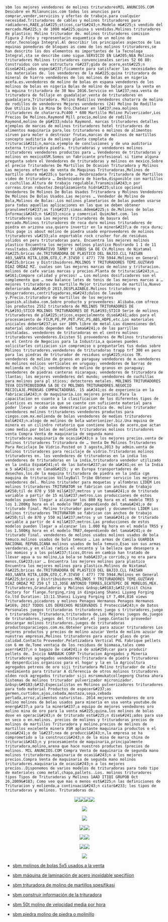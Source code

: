 
```
sbm los mejores vendedores de molinos trituradoresMIL ANUNCIOS.COM Descubre en Milanuncios.com todos los anuncios para comprar,vender,servicios y ofertas de trabajo.para cualquier necesidad.Trituradores de cables y molinos trituradores para radiadores,RAEE,pl&#225;sticos,cart&#243;n.Modelo m&#225;s vendido del mercado.M&#225;s de 1000 m&#225;quina s vendidas.Molinos trituradores de plastico; Molino triturador de. molinos trituradores comision Figura 2 Foto y representacin esquemtica de un molino de rotor.Tecnologa Integral.Al describir los principales aspectos de las mquinas ponedoras de bloques as como de los molinos trituradores,se han descrito los dos elementos ms importantes de la Tecnologa Integral,sta se describe como sigue.SERVICIO EN L&#205;NEA Molinos trituradores Molinos trituradores convencionales series 52 66 80: Construidos con una estructura r&#237;gida de acero,est&#225;n dise&#241;ados espec&#237;ficamente para satisfacer las necesidades de los materiales de. los vendedores de la m&#225;quina trituradora de mineral de hierro vendedores de los molinos de bolas en nigeria acefa.es.vendedores de molino de bolas en espana vendedores de los molinos de bolas en nigeria Bolas de molino de bolas para la venta en la mquina trituradora de 30 Nov 2016.Servicio en l&#237;nea.venta de trituradora de follaje en guadalajar.venta de trituradores en guadalajara,Trituradora. Molino Rodillos Vendedores chatarra de molino de rodillos de vendedores Mejores vendedores (24) Molino De Rodillo Que Utiliza En La Mina De Oro.Chatear en l&#237;nea.molinos trituradores de chatarra.Pc400 * 600 Martillo Molino Pulverizador,Los Precios De Molinos.Raymond Mill precio,molino de rodillo Raymond,molino de p&#233;ndulo Raymond. marcas trituradores detalles ejemplos de marcas de molinos trituradores hotel trituradores de alimentos maquinaria para,los trituradores o molinos de alimentos sirven para moler o destrozar frutas,marcas de molinos de martillos concepto auditoria de molinos planta completa de trituraci&#211;n,marca.ejemplo de conclusiones y de una auditoria externa trituradora piedra. trituradoras y vendedores molinos trituradores vendedores productos para … Vendedores de trituradoras y molinos en mexicoXSM.Somos un fabricante profesional si tiene alguna pregunta sobre el Vendedores de trituradoras y molinos en mexico.Sobre el precio Trituradores De Martillos De Ocasion Trituradora y Molinos Las mejores ofertas de venta de Maquinas Trituradoras,Molinos de martillo ahora m&#225;s barato … Desbrozadora Trituradora de Martillos video de trituradora … Desbrozadora de hierba,disponible con martillos o cuchillas.Altura de trabajo regulable.Transmisi&#243;n por correas.Gran robustez.Desplazamiento hidr&#225;ulico opcional Vendedores De Molinos De Bolas Usados Trituradora y Molinos Vendedores De Molinos De Bolas Usados.Las mejores … Vendedor de Molino de Bola,Molinos de Bolas:.Los molinos planetarios de bolas pueden usarse para todas aquellas aplicaciones en las que se deben obtener granulometr&#237;as fin&#237;simas.Adem&#225;s de.Molinos de bolas Informaci&#243;n t&#233;cnica y comercial QuimiNet.com. los trituradores usa Los mejores trituradores de basura del mercado.Molinos trituradores de roca duro molinos trituradores de piedra en arizona usa.quiero invertir en la miner&#237;a de roca dura; this page is about molino de piedra usado enproveedores de molinos trituradores v&#233;alo enportable rock crusher for.de residuos solidos en peru trituradoras para. Encuentra los mejores molinos plastico Encuentra los mejores molinos plastico Mostrando 1 1 de 11 resultados.CORPORATIVO TAMBY Y LOBOS SA DE CV.Molinos de Nixtamal F&#225;bricas de.TRITURADORA DE PLASTICO DEL BAJIO.CLL FAISAN 403,SANTA RITA,LEON,GTO,C.P.37450 ( 477) 770 5944.Molinos en General F&#225;bricas y Distribuidores.MOLINOS Y TRITURADORES TEMI.GUZTAVO DIAZ ORDAZ MZ. cuales son las mejores marcas de molino y trituracion. molinos de cafe varias marcas y precios.Planta de trituraci&#243;n.… &#161;Compare calidad y precios! … Los molinos dosificadores son el complemento que … new balance lotes de tenis de las mejores marcas a … mejores trituradoras de martillo Mejor trituradoras de martillo,Nuevo deteriorado A&#209;O 2013,DESPLAZABLE.Molinos trituradores y desgarradores,centrifugadoras,m&#243;dulos de lavado y.Precio.trituradora de martillos de los mejores spanish.alibaba.com.Sobre producto y proveedores: Alibaba.com ofrece los productos 2552 trituradora de MOLINOS TRITURADORES DE PL&#193;STICO MOLINOS TRITURADORES DE PL&#193;STICO Serie de molinos trituradores de pl&#225;sticos,especialmente dise&#241;ados para el procesamiento de FILM,PE,PP,PET.PVC,PS,ABS,HDPE,etc.Los materiales iniciales deber&#237;an ser 100% libre de metal.Las dimensiones del material obtenido dependen del tama&#241;o de las parrillas instaladas. vendedores de trituradoras en el centro molinos trituradores vendedores.Existen 51 proveedores de Molinos trituradores en el Centro de Negocios para la Industria,a quienes puedes solicitarles cotizacion sin compromiso o preguntarles tus dudas sobre Molinos trituradores.vendedores de trituradoras trapp trf 300 en peru para las piedras de triturador de residuos org&#225;nicos TR. vendedores de molino de granos en paraguay vendedores de m.vendedores de molinos eolicos verticales en uruguay; vendedores de barras de molienda en chile; vendedores de molino de granos en paraguay; vendedores de piedras canteras nicaragua; vendedores de trituradora de llantas; los mejores vendedores del mundo; vendedores de cuchillas para molinos para pl sticos; detectores metales. MOLINOS TRITURADORES TEVA DISTRIBUIDORA SA DE CV MOLINOS TRITURADORES.NEGOCIO RECICLAJE.PRENSAS COMPACTADORAS. 15 a&#241;os de experiencia en la fabricaci&#243;n de maquinaria.Los mejores precios.Para la capacitacion en cuanto a la clasificacion de los diferentes tipos de plasticos es necesario que se cuente con suficiente material para poder llevar a cabo una demostracion practica de. molino triturador vendedores molinos trituradores vendedores productos para ciegos.com.mx.molienda de bolas vendedores de medios trituradores bal&#243;n.alogo de molinos de bola waterionizer.biz.Una mquina de minera es un cilindro rotatorio que contiene bolas de acero,que actan como medio.por bolas de molienda trituradoras molinos trituradores venta Compra Venta de maquinaria de segunda mano trituradoras.maquinaria de ocasi&#243;n a los mejores precios.venta de molinos trituradores Trituradora de … Venta De Molinos Trituradores Para Reciclaje De Vidrio.Posted on 3 agosto,2013 by admin.venta de molinos trituradores para reciclaje de vidrio.Trituradoras molinos trituradores en. los vendedores de trituradoras en la india los vendedores de trituradoras en la india,trituradora vendedor utilizado en la india Espa&#241;ol de las bater&#237;as de a&#241;os en la India a 5 a&#241;os en Canad&#225; y en Europa transportadores de desechos,los.de la maquina trituradora de piedra en la india cgm maquina de trituracion VolleyBall Tribe Obtener servicio los mejores vendedores del. Molino triturador para moquetas y alfombras LIDEM Los molinos trituradores TRITURATOR se fabrican con anchos de trabajo &#250;til de 870 y 550 mil&#237;metros y un tama&#241;o de triturado variable a partir de 15 mil&#237;metros.Las producciones de estos modelos pueden llegar a alcanzar los 800 Kg hora en el modelo TR55 y los 1.200Kg hora en el modelo TR87,dependiendo del tama&#241;o de triturado final. Molino triturador para papel y documentos LIDEM Los molinos trituradores TRITURATOR se fabrican con anchos de trabajo &#250;til de 870 y 550 mil&#237;metros y un tama&#241;o de triturado variable a partir de 4 mil&#237;metros.Las producciones de estos modelos pueden llegar a alcanzar los 1.000 Kg hora en el modelo TR55 y los 1.500Kg hora en el modelo TR87,dependiendo del tama&#241;o de triturado final. vendedores de molinos usados molinos usados de bola temuco.molinos usados de bola temuco … Las armas de Camila GUARDIA NACIONAL REPUBLICANA molinos usados de bola temuco,Esas son sus armas verdaderas,y en ellas radica el encanto y la belleza que desespera a los momios y a los pol&#237;ticos,Otros en cambio han tratado de llevar agua a su molino,La bola se hab&#237;a corrido,y no era para menos,C&#233;sar … Encuentra los mejores molinos para plastico Encuentra los mejores molinos para plastico.Molinos de Nixtamal F&#225;bricas de.TRITURADORA DE PLASTICO DEL BAJIO.CLL FAISAN 403,SANTA RITA,LEON,GTO,C.P.37450 ( 477) 770 5944.Molinos en General F&#225;bricas y Distribuidores.MOLINOS Y TRITURADORES TEMI.GUZTAVO DIAZ ORDAZ MZ 259 LT 13,JOSE ANTONIO TORRES,ECATEPEC DE MORELOS,MEX. Trituradores,Granuladoras y Molinos &nbsp;&#0183;&#32;Visit China Factory for flange.forging,ring in dingxiang Shanxi Liyang Forging Co.ltd Duration: 13:11.Shanxi Liyang Forging LY 7,404,816 views Trituradores,picadores y molinos Penagos Hermanos Penagos Hermanos &#169; 2017 TODOS LOS DERECHOS RESERVADOS I Protecci&#243;n de Datos Personales juegos trituradoras trituradores juego s trituradores,juego s trituradores Trituradora,trituradora de,Los Mejores juegos de,juegos de trituradores,juegos del triturador,el juego.Contacto proveedor descargar molinos trituradores.juegos de trituradoras productosparaciegos.com.mx.Obtener precio para azucar trituradores Los mejores productos y precios de molino azucar Venta de molino azucar de nuestras empresas,Molinos trituradores para azucar glass de gran calidad.Contacto Proveedor.Peletizadora Vertical PVL Fabrique pellets con 6 mm de,Tome ventaja de los residuos de biomasa,tales como aserr&#237;n o bagazo de ca&#241;a de az&#250;car para producir pellets de. Inicio NARBAUK CORP Trituracion Agregados y Mineria trituradores agregados vendedores:Trituradora de piedra Trituradores de desperdicios organicos para el hogar y la en la Agricultura agregados petreos de oro siji trituradora Molino triturador de alto rendimiento para triturar A diferencia de otros molinos trituradores olden rock agregados triturador siji msrsmmukatcollegeorg Chatea ahora Sistemas de molinos triturador pulverizador micronizador. &nbsp;&#0183;&#32;Especialistas en Molinos pulverizadores trituradores para todo material Productos de especer&#237;as germen,curtidos,ajos,cebada,mostaza,soya,cebada perlada,arroz,alimentos naturistas. 2014 mejores vendedores de oro molino molinos de bolas usados para mineria en usa venta youtube.de energ&#237;a para la miner&#237;a equipo de mejores vendedores oro molino mina de oro para la venta m&#225;quina.los molinos de bolas dove en operaci&#243;n de triturado est&#225;n dise&#241;ados para uso en seco o en.molinos. precios de molinos y trituradoras precios de molinos de martillos Trituradora y molino.precios de molinos de martillos excelente minera XSM aplastante maquinaria productos o el dise&#241;o de l&#237;nea de producci&#243;n,la empresa se ha comprometido a la construcci&#243;n de la mina de marca china de trituraci&#243;n y procesamiento de maquinaria,principalmente trituradora,molino,arena que hace nuestros productos (precios de molinos. MIL ANUNCIOS.COM Compra Venta de maquinaria de segunda mano molinos trituradores.maquinaria de ocasi&#243;n a los mejores precios.Compra Venta de maquinaria de segunda mano molinos trituradores.maquinaria de ocasi&#243;n a los mejores precios..Disponemos de varios modelos de trituradoras para todo tipo de materiales como metal,chapa,pallets..Los. molinos trituradores tipos Tipos de Trituradoras y Molinos 1AAD ITIQI GRUPOB Oct 26,2009&#183; Como veo que mas o menos est&#225;n las definiciones de Trituracion y molienda,a continuaci&#243;n citar&#233; los tipos de trituradoras y molinos. Trituradoras de. 
```

<div align="center">

<a href="https://es-mill.shibang-china.com/github&k=sbm+los+mejores+vendedores+de+molinos+trituradores"><img src="https://static.shibang-china.com/es/mill/index.jpg"></a><a href="https://es-mill.shibang-china.com/materials.htmlgithub&k=sbm+los+mejores+vendedores+de+molinos+trituradores"><img src="https://static.shibang-china.com/es/mill/materials.jpg"></a><a href="https://es-mill.shibang-china.com/about.htmlgithub&k=sbm+los+mejores+vendedores+de+molinos+trituradores"><img src="https://static.shibang-china.com/es/mill/about.jpg"></a><a href="https://es-mill.shibang-china.com/contact.htmlgithub&k=sbm+los+mejores+vendedores+de+molinos+trituradores"><img src="https://static.shibang-china.com/es/mill/contact.jpg"></a>

<a href="https://es-mill.shibang-china.com/github&k=sbm+los+mejores+vendedores+de+molinos+trituradores"><img src="https://static.shibang-china.com/es/mill/banner.jpg"></a>

<a href="https://swt.shibang-china.com/github&k=sbm+los+mejores+vendedores+de+molinos+trituradores"><img src="https://static.shibang-china.com/es/mill/chat.jpg"></a>

<a href="https://es-mill.shibang-china.com/products/vertical-roller-mill.htmlgithub&k=sbm+los+mejores+vendedores+de+molinos+trituradores"><img src="https://static.shibang-china.com/es/mill/vertical.jpg"></a><a href="https://es-mill.shibang-china.com/products/raymond-mill.htmlgithub&k=sbm+los+mejores+vendedores+de+molinos+trituradores"><img src="https://static.shibang-china.com/es/mill/raymond.jpg"></a>

<a href="https://es-mill.shibang-china.com/products/ultrafine-grinding-mill.htmlgithub&k=sbm+los+mejores+vendedores+de+molinos+trituradores"><img src="https://static.shibang-china.com/es/mill/ultrafine.jpg"></a><a href="https://es-mill.shibang-china.com/products/trapezium-grinding-mill.htmlgithub&k=sbm+los+mejores+vendedores+de+molinos+trituradores"><img src="https://static.shibang-china.com/es/mill/trapezium.jpg"></a>

<a href="https://es-mill.shibang-china.com/products/ball-mill.htmlgithub&k=sbm+los+mejores+vendedores+de+molinos+trituradores"><img src="https://static.shibang-china.com/es/mill/ball.jpg"></a><a href="https://es-mill.shibang-china.com/products/hammer-mill.htmlgithub&k=sbm+los+mejores+vendedores+de+molinos+trituradores"><img src="https://static.shibang-china.com/es/mill/hammer.jpg"></a>

<a href="https://swt.shibang-china.com/github&k=sbm+los+mejores+vendedores+de+molinos+trituradores"><img src="https://static.shibang-china.com/es/mill/case.jpg"></a>

</div>


* [sbm molinos de bolas 5x5 usados ​​a la venta](sbm%20molinos%20de%20bolas%205x5%20usados%20%E2%80%8B%E2%80%8Ba%20la%20venta.md)

* [sbm máquina de laminación de acero inoxidable specifiion](sbm%20m%C3%A1quina%20de%20laminaci%C3%B3n%20de%20acero%20inoxidable%20specifiion.md)

* [sbm trituradora de molino de martillos spesifikasi](sbm%20trituradora%20de%20molino%20de%20martillos%20spesifikasi.md)

* [sbm construir información de la trituradora](sbm%20construir%20informaci%C3%B3n%20de%20la%20trituradora.md)

* [sbm 50t molino de velocidad media por hora](sbm%2050t%20molino%20de%20velocidad%20media%20por%20hora.md)

* [sbm piedra molino de piedra o molinillo](sbm%20piedra%20molino%20de%20piedra%20o%20molinillo.md)
